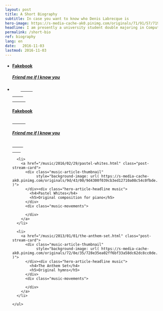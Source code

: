 ```yaml
---
layout: post
title: A Short Biography
subtitle: In case you want to know who Denis Labrecque is
hero-image: https://s-media-cache-ak0.pinimg.com/originals/71/91/57/7191571c18ed50608503e9319fa56b75.jpg
headline: I am presently a university student double majoring in Computer Information Systems and Graphic Design.
permalink: /short-bio
ref: biography
lang: en
date:   2016-11-03
lastmod: 2016-11-03
---
```

<ul class="post-stream-container no-span">
    <li>
        <a href="https://facebook.com/DenisGLabrecque" class="post-stream-card">
          <div class="music-article-thumbnail" style="background-image: url(https://www.facebook.com/images/fb_icon_325x325.png)">
          </div>
          <div class="hero-article-headline music">
            <h4>Fakebook</h4>
            <h5>Friend me if I know you</h5>
          </div>
          <div class="music-movements"></div>
       </a>
    </li>
    <li>
        <a href="https://facebook.com/DenisGLabrecque" class="post-stream-card">
          <div class="music-article-thumbnail" style="background-image: url(https://www.facebook.com/images/fb_icon_325x325.png)">
          </div>
          <div class="hero-article-headline music">
            <h4>Fakebook</h4>
            <h5>Friend me if I know you</h5>
          </div>
          <div class="music-movements"></div>
        </a>
    </li>
</ul>

   <ul class="post-stream-container no-span">
      
      
      <li>
        <a href="/music/2016/02/29/pastel-whites.html" class="post-stream-card">
          <div class="music-article-thumbnail"
               style="background-image: url( https://s-media-cache-ak0.pinimg.com/originals/9d/43/00/9d4300f039cb3ed12710a08c54c0fbde.jpg )">
          </div><div class="hero-article-headline music">
            <h4>Pastel Whites</h4>
            <h5>Original composition for piano</h5>
          </div>
          <div class="music-movements">
              
          </div>
        </a>
      </li>
      
      <li>
        <a href="/music/2013/01/01/the-anthem-set.html" class="post-stream-card">
          <div class="music-article-thumbnail"
               style="background-image: url( https://s-media-cache-ak0.pinimg.com/originals/72/8e/35/728e35ea02ff6bf33a58dc62dc8cc0de.jpg )">
          </div><div class="hero-article-headline music">
            <h4>The Anthem Set</h4>
            <h5>Original hymns</h5>
          </div>
          <div class="music-movements">
              
          </div>
        </a>
      </li>
      
    </ul>
